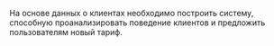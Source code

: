 На основе данных о клиентах необходимо построить систему, способную проанализировать поведение клиентов и предложить пользователям новый тариф.
